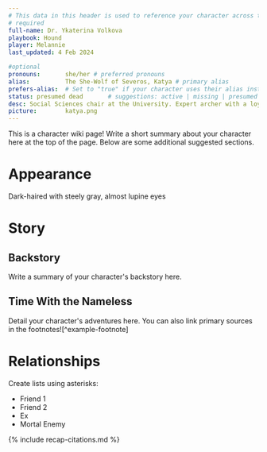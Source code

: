 ```yaml
---
# This data in this header is used to reference your character across the entire website. 
# required
full-name: Dr. Ykaterina Volkova
playbook: Hound
player: Melannie
last_updated: 4 Feb 2024

#optional
pronouns:       she/her # preferred pronouns
alias:          The She-Wolf of Severos, Katya # primary alias
prefers-alias:  # Set to "true" if your character uses their alias instead of their name; otherwise, leave blank.
status: presumed dead       # suggestions: active | missing | presumed dead | incarcerated | dead
desc: Social Sciences chair at the University. Expert archer with a loyal hawk companion. Lesbian heartbreaker. Currently considered dead.
picture:        katya.png
---
```


This is a character wiki page! Write a short summary about your character here at the top of the page. Below are some additional suggested sections.

# Appearance
Dark-haired with steely gray, almost lupine eyes

# Story
## Backstory
Write a summary of your character's backstory here.


## Time With the Nameless
Detail your character's adventures here. You can also link primary sources in the footnotes![^example-footnote]

# Relationships
Create lists using asterisks:

* Friend 1
* Friend 2
* Ex
* Mortal Enemy

<!-- Include default citations -->
{% include recap-citations.md %}
<!-- Additional citations -->
[^example-citation]: *Name of source.* <http://link-to-source>